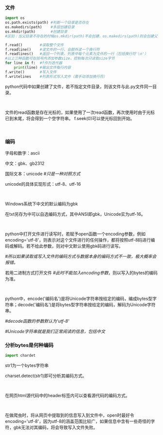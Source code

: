 ### 文件
```python
import os
os.path.exists(path) #判断一个目录是否存在
os.makedirs(path)    #多层创建目录
os.mkdir(path)       #创建目录
#区别：当父目录不存在的时候os.mkdir(path)不会创建，os.makedirs(path)则会创建父目录。
```
```python
f.read()        #读取整个文件
f.readline()    #读文件的一行，会额外读一个换行符
f.readlines()   #返回一个列表，列表中每个元素为文件的一行（包括换行符'\n'）
#以上三种函数可在括号内添加参数size，控制每次只读取size字节
for line in f:  #f作为迭代器
    print(line) #输出文件每行内容
f.write()       #写入文件
f.writelines    #列表形式写入文件（需手动添加换行符）
```

python代码中如果创建了文件，若不指定文件目录，则该文件与此.py文件同一目录。

<br>

文件的read函数是存在光标的，如果使用了一次read函数，再次使用时由于光标已到末尾，将会得到一个空字符串。
f.seek(0)可以使光标回到开始。

<br>



### 编码
字母和数字：ascii

中文：gbk、gb2312

国际文本：unicode *#只是一种对照方式*

unicode的具体实现形式：utf-8、utf-16

<br>

Windows系统下中文的默认编码为gbk

在txt另存为中可以自选编码方式，其中ANSI即gbk，Unicode实为utf-16。

<br>

python中打开文件进行读写时，若赋予open函数一个encoding参数，例如encoding='utf-8'，则表示对这个文件进行的任何操作，都将按照utf-8码进行编码或解码。若不给此参数，则对中文默认使用gbk码进行读写。

*#所以如果读取或写入文件的编码方式与数据本身的编码方式不一致，极大概率会报错。*

若用二进制方式打开文件 *#此时不能加入encoding参数*，则以写入的bytes的编码为准。

<br>

python中，encode('编码名')是将Unicode字符串按给定的编码，编成bytes型字符串；decode('编码名')是将bytes型字符串按给定的编码，解码为Unicode字符串。

*#decode函数的参数默认为'utf-8'*

*#Unicode字符串就是我们正常阅读的信息，包括中文*

### 分析bytes是何种编码
```python
import chardet
```
str1为一个bytes字符串

charset.detect(str1)即可分析其编码方式。

<br>

在网页html源代码中的header标签内可以查看源代码的编码方式。

<br>

在做爬虫时，将从网页中提取到的信息写入到文件中，open时最好令encoding='utf-8'，因为utf-8的涵盖范围比较广，如果信息中含有一些奇怪的字符，gbk无法对其编码，将会导致写入文件失败。
